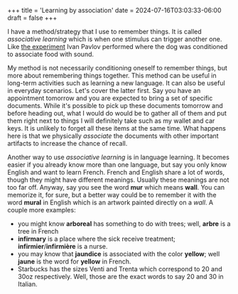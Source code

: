 +++
title = 'Learning by association'
date = 2024-07-16T03:03:33-06:00
draft = false
+++

I have a method/strategy that I use to remember things. It is called _associative learning_ which is when one stimulus can trigger another one. Like [the experiment](https://en.wikipedia.org/wiki/Classical_conditioning) Ivan Pavlov performed where the dog was conditioned to associate food with sound. 

My method is not necessarily conditioning oneself to remember things, but more about remembering things together. This method can be useful in long-term activities such as learning a new language. It can also be useful in everyday scenarios. Let's cover the latter first. Say you have an appointment tomorrow and you are expected to bring a set of specific documents. While it's possible to pick up these documents tomorrow and before heading out, what I would do would be to gather all of them and put them right next to things I will definitely take such as my wallet and car keys. It is unlikely to forget all these items at the same time. What happens here is that we physically _associate_ the documents with other important artifacts to increase the chance of recall.

Another way to use _associative learning_ is in language learning. It becomes easier if you already know more than one language, but say you only know English and want to learn French. French and English share a lot of words, though they might have different meanings. Usually these meanings are not too far off. Anyway, say you see the word **mur** which means **wall**. You can memorize it, for sure, but a better way could be to remember it with the word **mural** in English which is an artwork painted directly on a _wall_. A couple more examples:
- you might know **arboreal** has something to do with trees; well, **arbre** is a tree in French
- **infirmary** is a place where the sick receive treatment; **infirmier**/**infirmière** is a nurse.
- you may know that **jaundice** is associated with the color **yellow**; well **jaune** is the word for **yellow** in French.
- Starbucks has the sizes Venti and Trenta which correspond to 20 and 30oz respectively. Well, those are the exact words to say 20 and 30 in Italian.